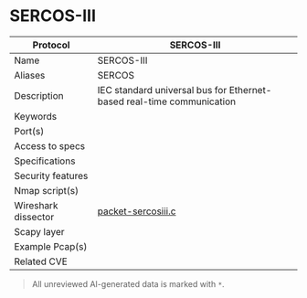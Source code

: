 # SERCOS-III

| Protocol | SERCOS-III |
|---|---|
| Name | SERCOS-III |
| Aliases | SERCOS |
| Description | IEC standard universal bus for Ethernet-based real-time communication |
| Keywords |  |
| Port(s) |  |
| Access to specs |  |
| Specifications |  |
| Security features |  |
| Nmap script(s) |  |
| Wireshark dissector | [packet-sercosiii.c](https://github.com/wireshark/wireshark/blob/master/epan/dissectors/packet-sercosiii.c) |
| Scapy layer |  |
| Example Pcap(s) |  |
| Related CVE |  |



> All unreviewed AI-generated data is marked with `*`.
